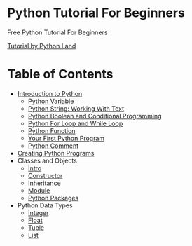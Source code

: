 # Python Tutorial For Beginners 
Free Python Tutorial For Beginners

[Tutorial by Python Land](https://python.land/python-tutorial)

Table of Contents
=================

* [Introduction to Python](https://github.com/eduardo-nakamura/introduction-to-python/tree/master/01-basics)
    * [Python Variable](https://github.com/eduardo-nakamura/introduction-to-python/blob/master/01-basics/001-variable.py)
    * [Python String: Working With Text](https://github.com/eduardo-nakamura/introduction-to-python/blob/master/01-basics/002-strings.py)
    * [Python Boolean and Conditional Programming](https://github.com/eduardo-nakamura/introduction-to-python/blob/master/01-basics/003-python-boolean-and-operators.py)
    * [Python For Loop and While Loop](https://github.com/eduardo-nakamura/introduction-to-python/blob/master/01-basics/004-python-for-loop.py)
    * [Python Function](https://github.com/eduardo-nakamura/introduction-to-python/blob/master/01-basics/005-functions.py)
    * [Your First Python Program](https://github.com/eduardo-nakamura/introduction-to-python/blob/master/01-basics/006-your-first-program.py)
    * [Python Comment](https://github.com/eduardo-nakamura/introduction-to-python/blob/master/01-basics/007-python-comment.py)
* [Creating Python Programs](https://python.land/creating-python-programs/python-in-vscode)
* Classes and Objects
    * [Intro](https://github.com/eduardo-nakamura/introduction-to-python/blob/master/03-objects-and-classes/008-intro.py)
    * [Constructor](https://github.com/eduardo-nakamura/introduction-to-python/blob/master/03-objects-and-classes/009-constructors.py)
    * [Inheritance ](https://github.com/eduardo-nakamura/introduction-to-python/blob/master/03-objects-and-classes/010-inheritance.py)
    * [Module](https://github.com/eduardo-nakamura/introduction-to-python/blob/master/03-objects-and-classes/011-modules.py)
    * [Python Packages](https://github.com/eduardo-nakamura/introduction-to-python/blob/master/03-objects-and-classes/012-packages.py)
* Python Data Types
    * [Integer](https://github.com/eduardo-nakamura/introduction-to-python/blob/master/04-python-data-types/013-integers.py)
    * [Float](https://github.com/eduardo-nakamura/introduction-to-python/blob/master/04-python-data-types/014-float.py)
    * [Tuple](https://github.com/eduardo-nakamura/introduction-to-python/blob/master/04-python-data-types/015-tuple.py)
    * [List](https://github.com/eduardo-nakamura/introduction-to-python/blob/master/04-python-data-types/016-list.py)
<!-- * [](https://github.com/eduardo-nakamura/introduction-to-python/blob/master/04-python-data-types/0xx-xxxx.py) -->
